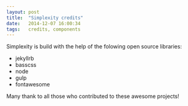 ```yaml
---
layout: post
title:  "Simplexity credits"
date:   2014-12-07 16:00:34
tags:   credits, components
---
```

Simplexity is build with the help of the folowing open source libraries:

- jekyllrb
- basscss
- node
- gulp
- fontawesome

Many thank to all those who contributed to these awesome projects!